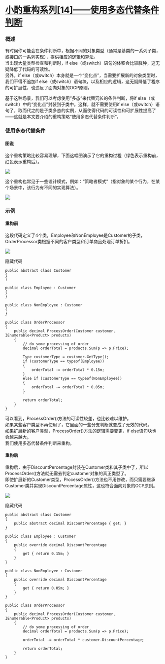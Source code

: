 # [小酌重构系列[14]——使用多态代替条件判断][0]


### 概述

有时候你可能会在条件判断中，根据不同的对象类型（通常是基类的一系列子类，或接口的一系列实现），提供相应的逻辑和算法。  
当出现大量类型检查和判断时，if else（或switch）语句的体积会比较臃肿，这无疑降低了代码的可读性。  
另外，if else（或switch）本身就是一个“变化点”，当需要扩展新的对象类型时，我们不得不追加if else（或switch）语句块，以及相应的逻辑，这无疑降低了程序的可扩展性，也违反了面向对象的OCP原则。

基于这种场景，我们可以考虑使用“多态”来代替冗长的条件判断，将if else（或switch）中的“变化点”封装到子类中。这样，就不需要使用if else（或switch）语句了，取而代之的是子类多态的实例，从而使得代码的可读性和可扩展性提高了——这就是本文要介绍的重构策略“使用多态代替条件判断”。

### 使用多态代替条件

#### 图说

这个重构策略比较容易理解，下面这幅图演示了它的重构过程（绿色表示重构前，红色表示重构后）。

![](./img/341820-20160515170725492-51761739.png)

这个重构也常见于一些设计模式，例如：“策略者模式”（指对象的某个行为，在某个场景中，该行为有不同的实现算法）。

![](./img/341820-20160515170726914-2095101388.png)

### 示例

#### 重构前

这段代码定义了4个类，Employee和NonEmployee是Customer的子类，OrderProcessor类根据不同的客户类型和订单商品处理订单折扣。

![](./img/341820-20160516203746263-167960438.png)

隐藏代码

    public abstract class Customer
    {
    }
    
    public class Employee : Customer
    {
    }
    
    public class NonEmployee : Customer
    {
    }
    
    public class OrderProcessor
    {
        public decimal ProcessOrder(Customer customer, IEnumerable<Product> products)
        {
            // do some processing of order
            decimal orderTotal = products.Sum(p => p.Price);
    
            Type customerType = customer.GetType();
            if (customerType == typeof(Employee))
            {
                orderTotal -= orderTotal * 0.15m;
            }
            else if (customerType == typeof(NonEmployee))
            {
                orderTotal -= orderTotal * 0.05m;
            }
    
            return orderTotal;
        }
    }
    

可以看到，ProcessOrder()方法的可读性较差，也比较难以维护。  
如果某些客户类型不再使用了，它里面的一些分支判断就变成了无效的代码。  
如果扩展新的客户类型，ProcessOrder()方法的逻辑需要变更，if else语句块也会越来越大。  
我们使用多态代替条件判断来重构。

#### 重构后

重构后，由于DiscountPercentage封装在Customer类和其子类中了，所以ProcessOrder()方法就无需去判定customer对象的真正类型了。  
即使扩展新的Customer类型，ProcessOrder()方法也不用修改，而只需要继承Customer类并实现DiscountPercentage属性，这也符合面向对象的OCP原则。

![](./img/341820-20160516203747685-1914445294.png)

隐藏代码

    public abstract class Customer
    {
        public abstract decimal DiscountPercentage { get; }
    }
    
    public class Employee : Customer
    {
        public override decimal DiscountPercentage
        {
            get { return 0.15m; }
        }
    }
    
    public class NonEmployee : Customer
    {
        public override decimal DiscountPercentage
        {
            get { return 0.05m; }
        }
    }
    
    public class OrderProcessor
    {
        public decimal ProcessOrder(Customer customer, IEnumerable<Product> products)
        {
            // do some processing of order
            decimal orderTotal = products.Sum(p => p.Price);
    
            orderTotal -= orderTotal * customer.DiscountPercentage;
    
            return orderTotal;
        }
    }

[0]: http://www.cnblogs.com/keepfool/p/5495548.html